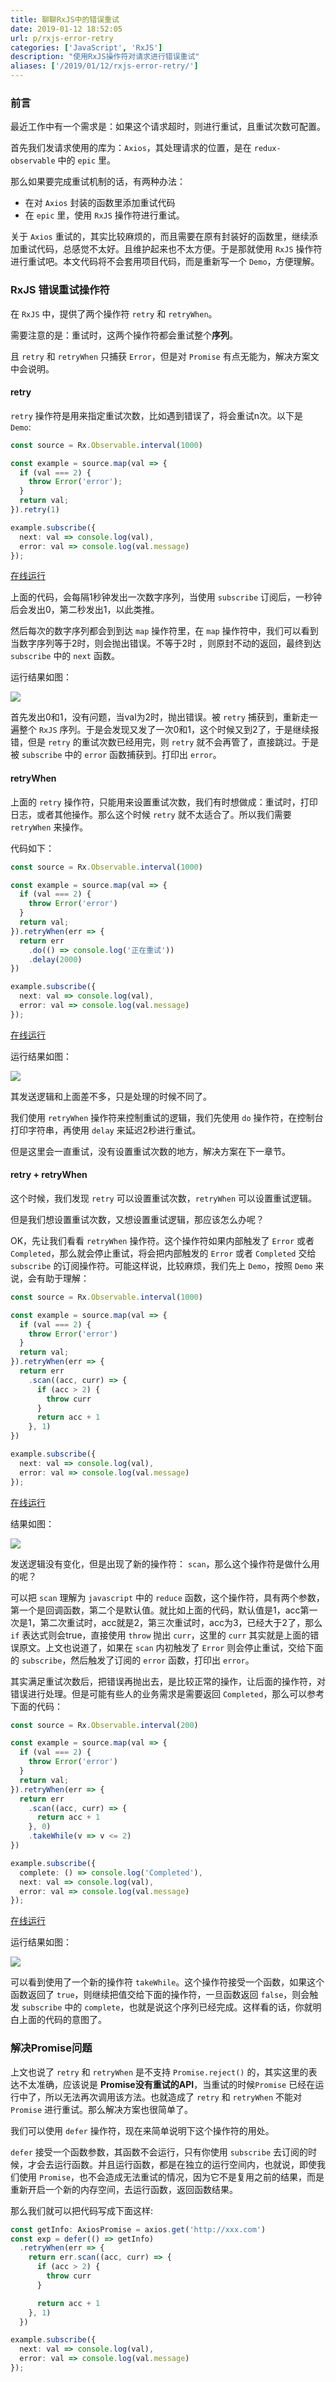 ```yaml
---
title: 聊聊RxJS中的错误重试
date: 2019-01-12 18:52:05
url: p/rxjs-error-retry
categories: ['JavaScript', 'RxJS']
description: "使用RxJS操作符对请求进行错误重试"
aliases: ['/2019/01/12/rxjs-error-retry/']
---
```


### 前言

最近工作中有一个需求是：如果这个请求超时，则进行重试，且重试次数可配置。

首先我们发请求使用的库为：`Axios`，其处理请求的位置，是在 `redux-observable` 中的 `epic` 里。

那么如果要完成重试机制的话，有两种办法：

* 在对 `Axios` 封装的函数里添加重试代码
* 在 `epic` 里，使用 `RxJS` 操作符进行重试。

关于 `Axios` 重试的，其实比较麻烦的，而且需要在原有封装好的函数里，继续添加重试代码，总感觉不太好。且维护起来也不太方便。于是那就使用 `RxJS` 操作符进行重试吧。本文代码将不会套用项目代码，而是重新写一个 `Demo`，方便理解。

### RxJS 错误重试操作符

在 `RxJS` 中，提供了两个操作符 `retry` 和 `retryWhen`。

需要注意的是：重试时，这两个操作符都会重试整个**序列**。

且 `retry` 和 `retryWhen` 只捕获 `Error`，但是对 `Promise` 有点无能为，解决方案文中会说明。

#### retry

`retry` 操作符是用来指定重试次数，比如遇到错误了，将会重试n次。以下是 `Demo`:

```typescript
const source = Rx.Observable.interval(1000)

const example = source.map(val => {
  if (val === 2) {
    throw Error('error');
  }
  return val;
}).retry(1)

example.subscribe({
  next: val => console.log(val),
  error: val => console.log(val.message)
});
```

[在线运行](https://jsbin.com/zixeqin/edit?js,console)

上面的代码，会每隔1秒钟发出一次数字序列，当使用 `subscribe` 订阅后，一秒钟后会发出0，第二秒发出1，以此类推。

然后每次的数字序列都会到到达 `map` 操作符里，在 `map` 操作符中，我们可以看到当数字序列等于2时，则会抛出错误。不等于2时 ，则原封不动的返回，最终到达 `subscribe` 中的 `next` 函数。

运行结果如图：

![](/images/rxjs-error-retry/1.png)

首先发出0和1，没有问题，当val为2时，抛出错误。被 `retry` 捕获到，重新走一遍整个 `RxJS` 序列。于是会发现又发了一次0和1，这个时候又到2了，于是继续报错，但是 `retry` 的重试次数已经用完，则 `retry` 就不会再管了，直接跳过。于是被 `subscribe` 中的 `error` 函数捕获到。打印出 `error`。

#### retryWhen

上面的 `retry` 操作符，只能用来设置重试次数，我们有时想做成：重试时，打印日志，或者其他操作。那么这个时候 `retry` 就不太适合了。所以我们需要 `retryWhen` 来操作。

代码如下：

```typescript
const source = Rx.Observable.interval(1000)

const example = source.map(val => {
  if (val === 2) {
    throw Error('error')
  }
  return val;
}).retryWhen(err => {
  return err
    .do(() => console.log('正在重试'))
    .delay(2000)
})

example.subscribe({
  next: val => console.log(val),
  error: val => console.log(val.message)
});
```

[在线运行](https://jsbin.com/zixeqin/10/edit?js,console)

运行结果如图：

![](/images/rxjs-error-retry/2.png)

其发送逻辑和上面差不多，只是处理的时候不同了。

我们使用 `retryWhen` 操作符来控制重试的逻辑，我们先使用 `do` 操作符，在控制台打印字符串，再使用 `delay` 来延迟2秒进行重试。

但是这里会一直重试，没有设置重试次数的地方，解决方案在下一章节。

#### retry + retryWhen

这个时候，我们发现 `retry` 可以设置重试次数，`retryWhen` 可以设置重试逻辑。

但是我们想设置重试次数，又想设置重试逻辑，那应该怎么办呢？

OK，先让我们看看 `retryWhen` 操作符。这个操作符如果内部触发了 `Error` 或者 `Completed`，那么就会停止重试，将会把内部触发的 `Error` 或者 `Completed` 交给 `subscribe` 的订阅操作符。可能这样说，比较麻烦，我们先上 `Demo`，按照 `Demo` 来说，会有助于理解：


```typescript
const source = Rx.Observable.interval(1000)

const example = source.map(val => {
  if (val === 2) {
    throw Error('error')
  }
  return val;
}).retryWhen(err => {
  return err
    .scan((acc, curr) => {
      if (acc > 2) {
        throw curr
      }
      return acc + 1
    }, 1)
})

example.subscribe({
  next: val => console.log(val),
  error: val => console.log(val.message)
});
```

[在线运行](https://jsbin.com/zixeqin/16/edit?js,console)

结果如图：

![](/images/rxjs-error-retry/3.png)

发送逻辑没有变化，但是出现了新的操作符： `scan`，那么这个操作符是做什么用的呢？

可以把 `scan` 理解为 `javascript` 中的 `reduce` 函数，这个操作符，具有两个参数，第一个是回调函数，第二个是默认值。就比如上面的代码，默认值是1，acc第一次是1，第二次重试时，acc就是2，第三次重试时，acc为3，已经大于2了，那么 `if` 表达式则会true，直接使用 `throw` 抛出 `curr`，这里的 `curr` 其实就是上面的错误原文。上文也说道了，如果在 `scan` 内初触发了 `Error` 则会停止重试，交给下面的 `subscribe`，然后触发了订阅的 `error` 函数，打印出 `error`。

其实满足重试次数后，把错误再抛出去，是比较正常的操作，让后面的操作符，对错误进行处理。但是可能有些人的业务需求是需要返回 `Completed`，那么可以参考下面的代码：

```typescript
const source = Rx.Observable.interval(200)

const example = source.map(val => {
  if (val === 2) {
    throw Error('error')
  }
  return val;
}).retryWhen(err => {
  return err
    .scan((acc, curr) => {
      return acc + 1
    }, 0)
    .takeWhile(v => v <= 2)
})

example.subscribe({
  complete: () => console.log('Completed'),
  next: val => console.log(val),
  error: val => console.log(val.message)
});
```

[在线运行](https://jsbin.com/zixeqin/17/edit?js,console)

运行结果如图：

![](/images/rxjs-error-retry/4.png)

可以看到使用了一个新的操作符 `takeWhile`。这个操作符接受一个函数，如果这个函数返回了 `true`，则继续把值交给下面的操作符，一旦函数返回 `false`，则会触发 `subscribe` 中的 `complete`，也就是说这个序列已经完成。这样看的话，你就明白上面的代码的意图了。

### 解决Promise问题

上文也说了 `retry` 和 `retryWhen` 是不支持 `Promise.reject()` 的，其实这里的表达不太准确，应该说是 **Promise没有重试的API**，当重试的时候`Promise` 已经在运行中了，所以无法再次调用该方法。也就造成了 `retry` 和 `retryWhen` 不能对 `Promise` 进行重试。那么解决方案也很简单了。

我们可以使用 `defer` 操作符，现在来简单说明下这个操作符的用处。

`defer` 接受一个函数参数，其函数不会运行，只有你使用 `subscribe` 去订阅的时候，才会去运行函数。并且运行函数，都是在独立的运行空间内，也就说，即使我们使用 `Promise`，也不会造成无法重试的情况，因为它不是复用之前的结果，而是重新开启一个新的内存空间，去运行函数，返回函数结果。

那么我们就可以把代码写成下面这样:

```typescript
const getInfo: AxiosPromise = axios.get('http://xxx.com')
const exp = defer(() => getInfo)
  .retryWhen(err => {
    return err.scan((acc, curr) => {
      if (acc > 2) {
        throw curr
      }

      return acc + 1
    }, 1)
  })

example.subscribe({
  next: val => console.log(val),
  error: val => console.log(val.message)
});
```
